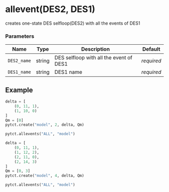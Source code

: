 # allevent(DES2, DES1)

creates one-state DES selfloop(DES2) with all the events of DES1

### Parameters
| Name           | Type    | Description                                    |  Default   |
|----------------|---------|------------------------------------------------|------------|
| `DES2_name`    | string  | DES selfloop with all the event of DES1        | *required* |
| `DES1_name`    | string  | DES1 name                                      | *required* |


## Example

```python title="sample 1"
delta = [
    (0, 11, 1),
    (1, 10, 0)
]
Qm = [0]
pytct.create("model", 2, delta, Qm)

pytct.allevents("ALL", "model")

```

```python title="sample 2"
delta = [
    (0, 11, 1),
    (1, 12, 2),
    (2, 11, 0),
    (2, 14, 3)
]
Qm = [0, 3]
pytct.create("model", 4, delta, Qm)

pytct.allevents("ALL", "model")
```